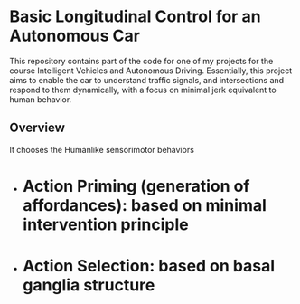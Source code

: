 # Basic Longitudinal Control for an Autonomous Car 
This repository contains part of the code for one of my projects for the course Intelligent Vehicles and Autonomous Driving. Essentially, this project aims to enable the car to understand traffic signals, and intersections and respond to them dynamically, with a focus on minimal jerk equivalent to human behavior.

## Overview
It chooses the Humanlike sensorimotor behaviors
- # Action Priming (generation of affordances): based on minimal intervention principle
- # Action Selection: based on basal ganglia structure
